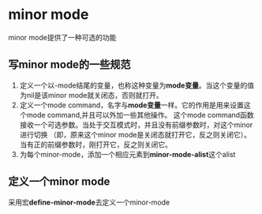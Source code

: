 # minor mode
minor mode提供了一种可选的功能

## 写minor mode的一些规范
1. 定义一个以-mode结尾的变量，也称这种变量为**mode变量**。当这个变量的值为nil是该minor mode就关闭态，否则就打开。
2. 定义一个mode command，名字与**mode变量**一样。它的作用是用来设置这个mode command,并且可以外加一些其他操作。
这个mode command函数接收一个可选参数。当处于交互模式时，并且没有前缀参数时，对这个minor进行切换
（即，原来这个minor mode是关闭态就打开它，反之则关闭它）。当有正的前缀参数时，刚打开它，反之则关闭它。
3. 为每个minor-mode，添加一个相应元素到**minor-mode-alist**这个alist

## 定义一个minor mode
采用宏**define-minor-mode**去定义一个minor-mode

